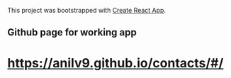 This project was bootstrapped with [Create React App](https://github.com/facebook/create-react-app).

## Github page for working app

# https://anilv9.github.io/contacts/#/
